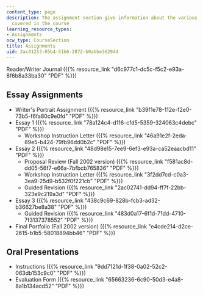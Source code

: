 ```yaml
---
content_type: page
description: The assignment section give information about the various assingments
  covered in the course
learning_resource_types:
- Assignments
ocw_type: CourseSection
title: Assignments
uid: 2ac41253-05b4-51b6-2872-b0abbe36294d
---
```


Reader/Writer Journal ({{% resource_link "d6c977c1-dc5c-f5c2-e93a-8f6b8a33ba30" "PDF" %}})  
  
Essay Assignments
--------------------------------------------------------------------------------------------

*   Writer's Portrait Assignment ({{% resource_link "b39f1e78-112e-f2e0-73b5-f6fa80c9e0fd" "PDF" %}})
*   Essay 1 ({{% resource_link "78a124c4-d116-cfd5-5359-324063c4debc" "PDF" %}})
    *   Workshop Instruction Letter ({{% resource_link "46a91e2f-2eda-89e5-b424-79fb96dd0b2c" "PDF" %}})
*   Essay 2 ({{% resource_link "48d98e15-7ee9-6ef3-e93a-ca52eaacbd11" "PDF" %}})
    *   Proposal Review (Fall 2002 version) ({{% resource_link "f581ac8d-dd05-56f7-e66a-7bfbcb765836" "PDF" %}})
    *   Workshop Instruction Letter ({{% resource_link "3f2dd7cd-c0a3-3ea9-25d9-b532f0f221cb" "PDF" %}})
    *   Guided Revision ({{% resource_link "2ac02741-dd94-ff7f-22bb-323e9c219a3d" "PDF" %}})
*   Essay 3 ({{% resource_link "438c9c69-828b-fcb3-ad32-b36627be8a38" "PDF" %}})
    *   Guided Revision ({{% resource_link "483d0a17-6f1d-71dd-4710-7f3137378552" "PDF" %}}) 
*   Final Portfolio (Fall 2002 version) ({{% resource_link "e4cde214-d2ce-2615-b1b5-58018894bb46" "PDF" %}})

Oral Presentations
------------------

*   Instructions ({{% resource_link "9dd7121d-1f38-0a02-52c2-063db153c9c0" "PDF" %}})
*   Evaluation Form ({{% resource_link "65663236-6c90-50d3-e4a8-8a1b134acd52" "PDF" %}})